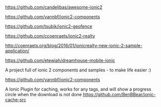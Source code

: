 https://github.com/candelibas/awesome-ionic2

https://github.com/yannbf/ionic2-components

https://github.com/tsubik/ionic2-geofence


https://github.com/ccoenraets/ionic2-realty

http://coenraets.org/blog/2016/01/ionicrealty-new-ionic-2-sample-application/

https://github.com/etewiah/dreamhouse-mobile-ionic


A project full of ionic 2 components and samples - to make life easier :)

https://github.com/yannbf/ionic2-components


A Ionic Plugin for caching, works for any tags, and will show a progress circle when the download is not done
https://github.com/BenBBear/ionic-cache-src
